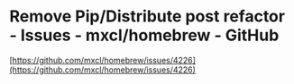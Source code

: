 <!--
id: 4263386018
link: http://tumblr.atmos.org/post/4263386018/remove-pip-distribute-post-refactor-issues
slug: remove-pip-distribute-post-refactor-issues
date: Fri Apr 01 2011 12:22:56 GMT-0700 (PDT)
publish: 2011-04-01
tags: 
title: Remove Pip/Distribute post refactor - Issues - mxcl/homebrew - GitHub
-->


Remove Pip/Distribute post refactor - Issues - mxcl/homebrew - GitHub
=====================================================================

[https://github.com/mxcl/homebrew/issues/4226](https://github.com/mxcl/homebrew/issues/4226)

